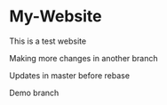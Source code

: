# My-Website

This is a test website

Making more changes in another branch

Updates in master before rebase

Demo branch
